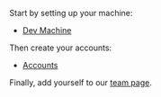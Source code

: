 Start by setting up your machine:

- [Dev Machine](Dev-machine.md)

Then create your accounts:

- [Accounts](Accounts.md)

Finally, add yourself to our [team page](/About/team).
